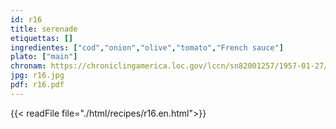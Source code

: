 ```yaml
---
id: r16
title: serenade
etiquettas: []
ingredientes: ["cod","onion","olive","tomato","French sauce"]
plato: ["main"]
chronam: https://chroniclingamerica.loc.gov/lccn/sn82001257/1957-01-27/ed-1/seq-5/
jpg: r16.jpg
pdf: r16.pdf
---
```


{{< readFile file="./html/recipes/r16.en.html">}}
